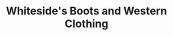 ---
title: "Whiteside's Boots and Western Clothing"
url: /brighton/whitesides-boots-and-western-clothing/
shop: Kleidung
---